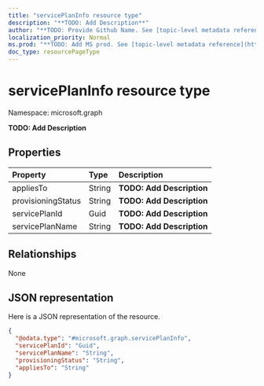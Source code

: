 ```yaml
---
title: "servicePlanInfo resource type"
description: "**TODO: Add Description**"
author: "**TODO: Provide Github Name. See [topic-level metadata reference](https://msgo.azurewebsites.net/add/document/guidelines/metadata.html#topic-level-metadata)**"
localization_priority: Normal
ms.prod: "**TODO: Add MS prod. See [topic-level metadata reference](https://msgo.azurewebsites.net/add/document/guidelines/metadata.html#topic-level-metadata)**"
doc_type: resourcePageType
---
```


# servicePlanInfo resource type


Namespace: microsoft.graph

**TODO: Add Description**

## Properties
|Property|Type|Description|
|:---|:---|:---|
|appliesTo|String|**TODO: Add Description**|
|provisioningStatus|String|**TODO: Add Description**|
|servicePlanId|Guid|**TODO: Add Description**|
|servicePlanName|String|**TODO: Add Description**|

## Relationships
None

## JSON representation
Here is a JSON representation of the resource.
<!-- {
  "blockType": "resource",
  "@odata.type": "microsoft.graph.servicePlanInfo"
}
-->
``` json
{
  "@odata.type": "#microsoft.graph.servicePlanInfo",
  "servicePlanId": "Guid",
  "servicePlanName": "String",
  "provisioningStatus": "String",
  "appliesTo": "String"
}
```

